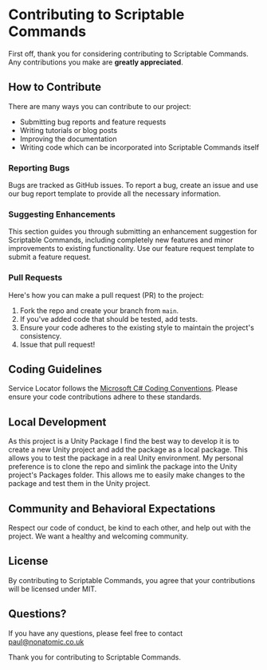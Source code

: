 # Contributing to Scriptable Commands

First off, thank you for considering contributing to Scriptable Commands. Any contributions you make are **greatly appreciated**.

## How to Contribute

There are many ways you can contribute to our project:

- Submitting bug reports and feature requests
- Writing tutorials or blog posts
- Improving the documentation
- Writing code which can be incorporated into Scriptable Commands itself

### Reporting Bugs

Bugs are tracked as GitHub issues. To report a bug, create an issue and use our bug report template to provide all the necessary information.

### Suggesting Enhancements

This section guides you through submitting an enhancement suggestion for Scriptable Commands, including completely new features and minor improvements to existing functionality.
Use our feature request template to submit a feature request.

### Pull Requests

Here's how you can make a pull request (PR) to the project:

1. Fork the repo and create your branch from `main`.
2. If you've added code that should be tested, add tests.
3. Ensure your code adheres to the existing style to maintain the project's consistency.
4. Issue that pull request!

## Coding Guidelines

Service Locator follows the [Microsoft C# Coding Conventions](https://docs.microsoft.com/en-us/dotnet/csharp/fundamentals/coding-style/coding-conventions). Please ensure your code
contributions adhere to these standards.

## Local Development

As this project is a Unity Package I find the best way to develop it is to create a new Unity project and add the package as a local package. This allows you to test the package in
a real Unity environment.
My personal preference is to clone the repo and simlink the package into the Unity project's Packages folder. This allows me to easily make changes to the package and test them in
the Unity project.

## Community and Behavioral Expectations

Respect our code of conduct, be kind to each other, and help out with the project. We want a healthy and welcoming community.

## License

By contributing to Scriptable Commands, you agree that your contributions will be licensed under MIT.

## Questions?

If you have any questions, please feel free to contact paul@nonatomic.co.uk

Thank you for contributing to Scriptable Commands.
